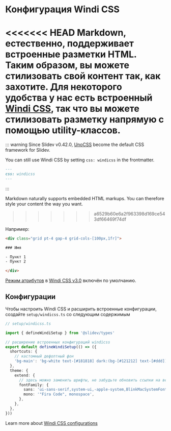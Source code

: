 # Конфигурация Windi CSS

<Environment type="node" />

<<<<<<< HEAD
Markdown, естественно, поддерживает встроенные разметки HTML. Таким образом, вы можете стилизовать свой контент так, как захотите. Для некоторого удобства у нас есть встроенный [Windi CSS](https://github.com/windicss/windicss), так что вы можете стилизовать разметку напрямую с помощью utility-классов.
=======
::: warning
Since Slidev v0.42.0, [UnoCSS](/custom/config-unocss) become the default CSS framework for Slidev.

You can still use Windi CSS by setting `css: windicss` in the frontmatter.
```md
---
css: windicss
---
```
:::

Markdown naturally supports embedded HTML markups. You can therefore style your content the way you want.
>>>>>>> a6529b60e6a2f963398d169ce543df66469f74df

Например:

```html
<div class="grid pt-4 gap-4 grid-cols-[100px,1fr]">

### Имя

- Пункт 1
- Пункт 2

</div>
```

[Режим атрибутов](https://windicss.org/posts/v30.html#attributify-mode) в [Windi CSS v3.0](https://windicss.org/posts/v30.html) включён по умолчанию.

## Конфигурации

Чтобы настроить Windi CSS и расширить встроенные конфигурации, создайте `setup/windicss.ts` со следующим содержимым

```ts
// setup/windicss.ts

import { defineWindiSetup } from '@slidev/types'

// расширение встроенных конфигураций windicss
export default defineWindiSetup(() => ({
  shortcuts: {
    // кастомный дефолтный фон
    'bg-main': 'bg-white text-[#181818] dark:(bg-[#121212] text-[#ddd])',
  },
  theme: {
    extend: {
      // здесь можно заменить шрифты, не забудьте обновить ссылки на веб-шрифты в `index.html`
      fontFamily: {
        sans: 'ui-sans-serif,system-ui,-apple-system,BlinkMacSystemFont,"Segoe UI",Roboto,"Helvetica Neue",Arial,"Noto Sans",sans-serif,"Apple Color Emoji","Segoe UI Emoji","Segoe UI Symbol","Noto Color Emoji"',
        mono: '"Fira Code", monospace',
      },
    },
  },
}))
```

Learn more about [Windi CSS configurations](https://windicss.org/guide/configuration.html)
